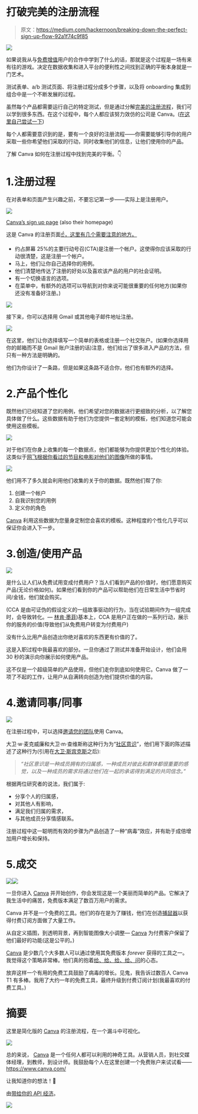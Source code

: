 # 打破完美的注册流程

> 原文：<https://medium.com/hackernoon/breaking-down-the-perfect-sign-up-flow-92a1f74c9f85>

![](img/21807a44b237470dcc97f82d08c1c736.png)

如果说我从与[免费增值](https://hbr.org/2014/05/making-freemium-work)用户的合作中学到了什么的话，那就是这个过程是一场有来有往的游戏。决定在数据收集和进入平台的便利性之间找到正确的平衡本身就是一门艺术。

测试表单、a/b 测试页面、将注册过程分成多个步骤，以及将 onboarding 集成到组合中是一个不断发展的过程。

虽然每个产品都需要运行自己的特定测试，但是通过分解[完美的注册流程](https://www.canva.com/?ref=peter_schroeder)，我们可以学到很多东西。在这个过程中，每个人都应该努力效仿的公司是 Canva。([在这里自己尝试一下](https://www.canva.com/?ref=peter_schroeder))

每个人都需要意识到的是，要有一个良好的注册流程——你需要能够引导你的用户采取一些你希望他们采取的行动，同时收集他们的信息，让他们使用你的产品。

了解 Canva 如何在注册过程中找到完美的平衡。👇

# 1.注册过程

在对表单和页面产生兴趣之前，不要忘记第一步——实际上是注册用户。

![](img/f887438e402b81ddac1ddb882c340600.png)

[Canva’s sign up page](http://www.canva.com?ref=peter_schroeder) (also their homepage)

这是 Canva 的注册页面[☝️，这里有几个需要注意的地方。](https://www.canva.com/?ref=peter_schroeder)

*   约占屏幕 25%的主要行动号召(CTA)是注册一个帐户。这使得你应该采取的行动很清楚，这是注册一个帐户。
*   马上，他们让你自己选择你的用例。
*   他们清楚地传达了注册的好处以及喜欢该产品的用户的社会证明。
*   有一个切换语言的选项。
*   在菜单中，有额外的选项可以导航到对你来说可能很重要的任何地方(如果你还没有准备好注册。)

![](img/f6e2ebf7590e9500f08347ca1b0fc394.png)

接下来，你可以选择用 Gmail 或其他电子邮件地址注册。

![](img/c5d81084268219c0b1f2543c0caf31bd.png)

在这里，他们让你选择填写一个简单的表格或注册一个社交账户。(如果你选择用你的邮箱而不是 Gmail 账户注册的话)注意，他们给出了很多进入产品的方法，但只有一种方法是明确的。

他们为你设计了一条路，但是如果这条路不适合你，他们也有额外的选择。

# 2.产品个性化

既然他们已经知道了您的用例，他们希望对您的数据进行更细致的分析，以了解您具体做了什么。这些数据有助于他们为您提供一套定制的模板，他们知道您可能会使用这些模板。

![](img/cb5fda7e51cafe9526842a2b4946d11e.png)

对于他们在你身上收集的每一个数据点，他们都能够为你提供更加个性化的体验。这类似于[网飞根据你看过的节目和电影对他们的图像](https://fstoppers.com/lifestyle/netflix-personalizes-images-movies-youre-browsing-208573)所做的事情。

![](img/c7e58881a005c3b2175383953f27ba84.png)

他们用不了多久就会利用他们收集的关于你的数据。既然他们帮了你:

1.  创建一个帐户
2.  自我识别您的用例
3.  定义你的角色

[Canva](https://www.canva.com/?ref=peter_schroeder) 利用这些数据为您量身定制您会喜欢的模板。这种程度的个性化几乎可以保证你会进入下一步。

# 3.创造/使用产品

![](img/c6ca140fb7620fe4dc88731d6400080b.png)

是什么让人们从免费试用变成付费用户？当人们看到产品的价值时，他们愿意购买产品(无论价格如何)。如果他们看到你的产品可以帮助他们在日常生活中节省时间/金钱，他们就会购买。

(CCA 是由可证伪的假设定义的一组故事驱动的行为，当在试验期间作为一组完成时，会导致转化。— [林肯·墨菲](http://www.slideshare.net/lincolnmurphy/a-saas-metric-designed-to-increase-free-trial-conversions))基本上，CCA 是用户正在做的一系列行动，展示你的服务的价值(导致他们从免费用户转变为付费用户)

没有什么比用产品创造出你绝对喜欢的东西更有价值的了。

这是入职过程中我最喜欢的部分。一旦你通过了测试并准备开始设计，他们会用 30 秒的演示向你展示如何使用产品。

这不仅是一个超级简单的产品使用，但他们走你到底如何使用它。Canva 做了一项了不起的工作，让用户从自满转向创造为他们提供价值的内容。

# 4.邀请同事/同事

![](img/e75ca27f344eb9cfbb10fc56054f0d2a.png)

在注册过程中，可以选择[邀请您的团队](https://www.cloudsponge.com/blog/platform-invitation-guide/)使用 Canva。

大卫·w·麦克威廉和大卫·m·查维斯称这种行为为“[社区意识](http://gageparkhs.enschool.org/ourpages/auto/2011/5/7/37616703/Sense%20of%20Community-McMillan%20and%20Chavis.pdf)”，他们用下面的陈述描述了这种行为(引用在[大卫·斯宾克斯](http://thecommunitymanager.com/2013/11/19/the-psychology-of-communities-4-factors-that-create-a-sense-of-community/)之后):

> *“社区意识是一种成员拥有的归属感，一种成员对彼此和群体都很重要的感觉，以及一种成员的需求将通过他们在一起的承诺得到满足的共同信念。”*

根据两位研究者的说法，我们属于:

*   分享个人的归属感，
*   对其他人有影响，
*   满足我们归属的需求，
*   与其他成员分享情感联系。

注册过程中这一聪明而有效的步骤为产品创造了一种“病毒”效应，并有助于成倍增加用户增长和保持。

# 5.成交

![](img/31e20a2e53b60743a5fb625b5a4bb35c.png)![](img/e02870249812aeb3e57d4359c01c1036.png)

一旦你进入 [Canva](https://www.canva.com/?ref=peter_schroeder) 并开始创作，你会发现这是一个美丽而简单的产品。它解决了我生活中的痛苦，免费版本满足了数百万用户的需求。

Canva 并不是一个免费的工具。他们的存在是为了赚钱，他们在创造[捕鼠器](https://www.fastcompany.com/3017123/the-myth-of-building-a-better-mousetrap)以获得付费订阅方面做了大量工作。

从自定义插图，到透明背景，再到智能图像大小调整— [Canva](https://www.canva.com/?ref=peter_schroeder) 为付费客户保留了他们最好的功能(这是公平的。)

[Canva](https://www.canva.com/?ref=peter_schroeder) 是少数几个大多数人可以通过使用其免费版本 *forever* 获得的工具之一。我觉得这个策略非常棒。他们真的抱着[给、给、给、给、问](https://www.inc.com/gary-vaynerchuk/askgaryvee-episode-73-give-away-best-work.html)的心态。

放弃这样一个有用的免费工具鼓励了病毒的增长。见鬼，我告诉过数百人 Canva T1 有多棒。我用了大约一年的免费工具，最终升级到付费订阅计划(我最喜欢的付费工具。)

# 摘要

这里是简化版的 [Canva](https://www.canva.com/?ref=peter_schroeder) 的注册流程，在一个漏斗中可视化。

![](img/5230c0b081771c0910493427e2666a55.png)

总的来说， [Canva](https://www.canva.com/?ref=peter_schroeder) 是一个任何人都可以利用的神奇工具。从营销人员，到社交媒体经理，到教师，到设计师。我鼓励每个人在这里创建一个免费账户来试试看——https://www.canva.com/

让我知道你的想法！🤗

由[带给你的 API 经济](https://www.apifirst.tech/welcome?ref=medium)。

[![](img/f20e0a65eae85ca94b8433cbdc420d86.png)](https://www.apifirst.tech/welcome?ref=medium)